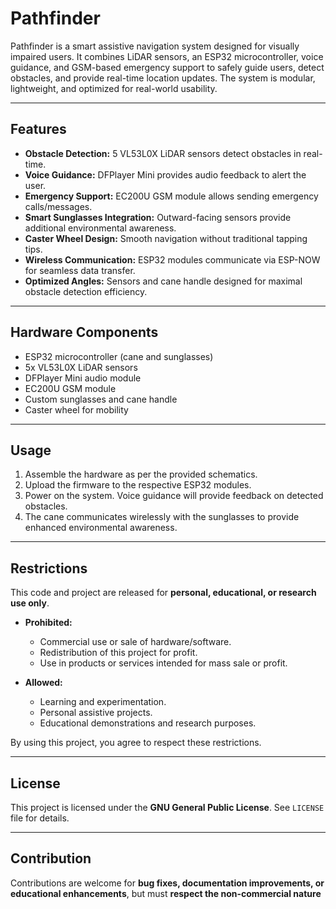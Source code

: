 # Pathfinder

Pathfinder is a smart assistive navigation system designed for visually impaired users. It combines LiDAR sensors, an ESP32 microcontroller, voice guidance, and GSM-based emergency support to safely guide users, detect obstacles, and provide real-time location updates. The system is modular, lightweight, and optimized for real-world usability.

---

## Features

- **Obstacle Detection:** 5 VL53L0X LiDAR sensors detect obstacles in real-time.
- **Voice Guidance:** DFPlayer Mini provides audio feedback to alert the user.
- **Emergency Support:** EC200U GSM module allows sending emergency calls/messages.
- **Smart Sunglasses Integration:** Outward-facing sensors provide additional environmental awareness.
- **Caster Wheel Design:** Smooth navigation without traditional tapping tips.
- **Wireless Communication:** ESP32 modules communicate via ESP-NOW for seamless data transfer.
- **Optimized Angles:** Sensors and cane handle designed for maximal obstacle detection efficiency.

---

## Hardware Components

- ESP32 microcontroller (cane and sunglasses)
- 5x VL53L0X LiDAR sensors
- DFPlayer Mini audio module
- EC200U GSM module
- Custom sunglasses and cane handle
- Caster wheel for mobility

---

## Usage

1. Assemble the hardware as per the provided schematics.
2. Upload the firmware to the respective ESP32 modules.
3. Power on the system. Voice guidance will provide feedback on detected obstacles.
4. The cane communicates wirelessly with the sunglasses to provide enhanced environmental awareness.

---

## Restrictions

This code and project are released for **personal, educational, or research use only**.  

- **Prohibited:**
  - Commercial use or sale of hardware/software.
  - Redistribution of this project for profit.
  - Use in products or services intended for mass sale or profit.

- **Allowed:**
  - Learning and experimentation.
  - Personal assistive projects.
  - Educational demonstrations and research purposes.

By using this project, you agree to respect these restrictions.

---

## License

This project is licensed under the **GNU General Public License**. See `LICENSE` file for details.

---

## Contribution

Contributions are welcome for **bug fixes, documentation improvements, or educational enhancements**, but must **respect the non-commercial nature**

